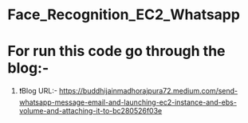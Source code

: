 # Face_Recognition_EC2_Whatsapp
# For run this code go through the blog:-
1. ❗Blog URL:- https://buddhijainmadhorajpura72.medium.com/send-whatsapp-message-email-and-launching-ec2-instance-and-ebs-volume-and-attaching-it-to-bc280526f03e
